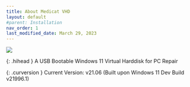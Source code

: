 ```yaml
---
title: About Medicat VHD
layout: default
#parent: Installation
nav_order: 1
last_modified_date: March 29, 2023
---
```


![](../../assets/images/medicat_vhd.png)


{: .hihead }
A USB Bootable Windows 11 Virtual Harddisk for PC Repair

{: .curversion }
Current Version: v21.06 (Built upon Windows 11 Dev Build v21996.1)